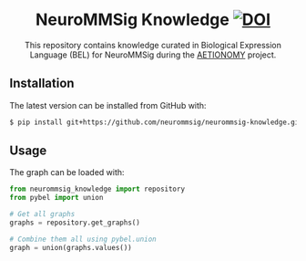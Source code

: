<h1 align="center">
  <br>
  NeuroMMSig Knowledge
  <a href="https://zenodo.org/badge/latestdoi/164427425"><img src="https://zenodo.org/badge/164427425.svg" alt="DOI"></a>
  <br>
</h1>

<p align="center">
This repository contains knowledge curated in Biological Expression Language (BEL)
for NeuroMMSig during the <a href="https://aetionomy.eu">AETIONOMY</a> project.
</p>

## Installation

The latest version can be installed from GitHub with:

```bash
$ pip install git+https://github.com/neurommsig/neurommsig-knowledge.git
```

## Usage

The graph can be loaded with:

```python
from neurommsig_knowledge import repository
from pybel import union

# Get all graphs
graphs = repository.get_graphs()

# Combine them all using pybel.union
graph = union(graphs.values())
```
